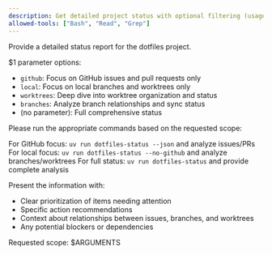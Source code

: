 ```yaml
---
description: Get detailed project status with optional filtering (usage: /detailed-status [github|local|worktrees|branches])
allowed-tools: ["Bash", "Read", "Grep"]
---
```


Provide a detailed status report for the dotfiles project.

$1 parameter options:

- `github`: Focus on GitHub issues and pull requests only
- `local`: Focus on local branches and worktrees only
- `worktrees`: Deep dive into worktree organization and status
- `branches`: Analyze branch relationships and sync status
- (no parameter): Full comprehensive status

Please run the appropriate commands based on the requested scope:

For GitHub focus: `uv run dotfiles-status --json` and analyze issues/PRs
For local focus: `uv run dotfiles-status --no-github` and analyze branches/worktrees
For full status: `uv run dotfiles-status` and provide complete analysis

Present the information with:

- Clear prioritization of items needing attention
- Specific action recommendations
- Context about relationships between issues, branches, and worktrees
- Any potential blockers or dependencies

Requested scope: $ARGUMENTS
